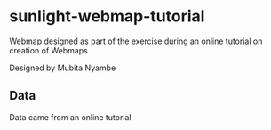 # sunlight-webmap-tutorial

Webmap designed as part of the exercise during an online tutorial on creation of Webmaps

Designed by Mubita Nyambe 

## Data

Data came from an online tutorial
